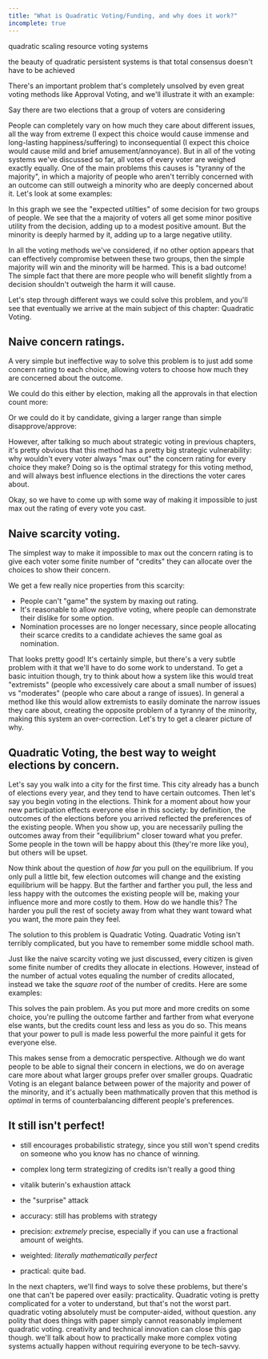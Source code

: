 ```yaml
---
title: "What is Quadratic Voting/Funding, and why does it work?"
incomplete: true
---
```


quadratic scaling
resource voting systems


the beauty of quadratic persistent systems is that total consensus doesn't have to be achieved





There's an important problem that's completely unsolved by even great voting methods like Approval Voting, and we'll illustrate it with an example:

Say there are two elections that a group of voters are considering

People can completely vary on how much they care about different issues, all the way from extreme (I expect this choice would cause immense and long-lasting happiness/suffering) to inconsequential (I expect this choice would cause mild and brief amusement/annoyance). But in all of the voting systems we've discussed so far, all votes of every voter are weighed exactly equally. One of the main problems this causes is "tyranny of the majority", in which a majority of people who aren't terribly concerned with an outcome can still outweigh a minority who are deeply concerned about it. Let's look at some examples:

In this graph we see the "expected utilties" of some decision for two groups of people. We see that the a majority of voters all get some minor positive utility from the decision, adding up to a modest positive amount. But the minority is deeply harmed by it, adding up to a large negative utility.

<!-- TODO -->

In all the voting methods we've considered, if no other option appears that can effectively compromise between these two groups, then the simple majority will win and the minority will be harmed. This is a bad outcome! The simple fact that there are more people who will benefit slightly from a decision shouldn't outweigh the harm it will cause.

Let's step through different ways we could solve this problem, and you'll see that eventually we arrive at the main subject of this chapter: Quadratic Voting.

## Naive concern ratings.

A very simple but ineffective way to solve this problem is to just add some concern rating to each choice, allowing voters to choose how much they are concerned about the outcome.

We could do this either by election, making all the approvals in that election count more:

<!-- TODO -->

Or we could do it by candidate, giving a larger range than simple disapprove/approve:

<!-- TODO -->

However, after talking so much about strategic voting in previous chapters, it's pretty obvious that this method has a pretty big strategic vulnerability: why wouldn't every voter always "max out" the concern rating for every choice they make? Doing so is the optimal strategy for this voting method, and will always best influence elections in the directions the voter cares about.

Okay, so we have to come up with some way of making it impossible to just max out the rating of every vote you cast.

## Naive scarcity voting.

The simplest way to make it impossible to max out the concern rating is to give each voter some finite number of "credits" they can allocate over the choices to show their concern.

We get a few really nice properties from this scarcity:

- People can't "game" the system by maxing out rating.
- It's reasonable to allow *negative* voting, where people can demonstrate their dislike for some option.
- Nomination processes are no longer necessary, since people allocating their scarce credits to a candidate achieves the same goal as nomination.

<!-- TODO -->

That looks pretty good! It's certainly simple, but there's a very subtle problem with it that we'll have to do some work to understand. To get a basic intuition though, try to think about how a system like this would treat "extremists" (people who excessively care about a small number of issues) vs "moderates" (people who care about a range of issues). In general a method like this would allow extremists to easily dominate the narrow issues they care about, creating the opposite problem of a tyranny of the minority, making this system an over-correction. Let's try to get a clearer picture of why.

## Quadratic Voting, the best way to weight elections by concern.

Let's say you walk into a city for the first time. This city already has a bunch of elections every year, and they tend to have certain outcomes. Then let's say you begin voting in the elections. Think for a moment about how your new participation effects everyone else in this society: by definition, the outcomes of the elections before you arrived reflected the preferences of the existing people. When you show up, you are necessarily pulling the outcomes away from their "equilibrium" closer toward what you prefer. Some people in the town will be happy about this (they're more like you), but others will be upset.

Now think about the question of *how far* you pull on the equilibrium. If you only pull a little bit, few election outcomes will change and the existing equilibrium will be happy. But the farther and farther you pull, the less and less happy with the outcomes the existing people will be, making your influence more and more costly to them. How do we handle this? The harder you pull the rest of society away from what they want toward what you want, the more pain they feel.

The solution to this problem is Quadratic Voting. Quadratic Voting isn't terribly complicated, but you have to remember some middle school math.

Just like the naive scarcity voting we just discussed, every citizen is given some finite number of credits they allocate in elections. However, instead of the number of actual votes equaling the number of credits allocated, instead we take the *square root* of the number of credits. Here are some examples:

<!-- TODO -->

This solves the pain problem. As you put more and more credits on some choice, you're pulling the outcome farther and farther from what everyone else wants, but the credits count less and less as you do so. This means that your power to pull is made less powerful the more painful it gets for everyone else.

This makes sense from a democratic perspective. Although we do want people to be able to signal their concern in elections, we do on average care more about what larger groups prefer over smaller groups. Quadratic Voting is an elegant balance between power of the majority and power of the minority, and it's actually been mathmatically proven that this method is *optimal* in terms of counterbalancing different people's preferences.

## It still isn't perfect!

- still encourages probabilistic strategy, since you still won't spend credits on someone who you know has no chance of winning.
- complex long term strategizing of credits isn't really a good thing
- vitalik buterin's exhaustion attack
- the "surprise" attack

- accuracy: still has problems with strategy
- precision: *extremely* precise, especially if you can use a fractional amount of weights.
- weighted: *literally mathematically perfect*
- practical: quite bad.

In the next chapters, we'll find ways to solve these problems, but there's one that can't be papered over easily: practicality. Quadratic voting is pretty complicated for a voter to understand, but that's not the worst part. quadratic voting absolutely must be computer-aided, without question. any polity that does things with paper simply cannot reasonably implement quadratic voting. creativity and technical innovation can close this gap though. we'll talk about how to practically make more complex voting systems actually happen without requiring everyone to be tech-savvy.
